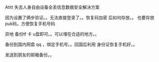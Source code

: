 Atitt 失去人身自由设备全丢信息数据安全解决方案

因为设置了俩步验证。。无法直接登录了。。恢复码加密 后如何存放。。
也要存放puk码，方便恢复手机号码

异地 备份tf 卡 u盘即可。。可以埋在合适的地方。。

备份到国内网盘 qq ，绑定手机号。。回国后利用 身份证恢复手机好。。

发送到朋友的邮箱备份。。




